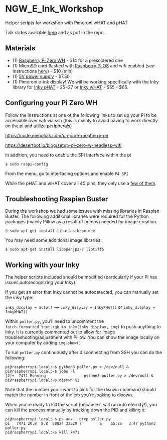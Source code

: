 # NGW_E_Ink_Workshop
Helper scripts for workshop with Pimoroni wHAT and pHAT

Talk slides available [here](https://docs.google.com/presentation/d/1zFcely572CDyV7RaiTGjxGSO8rh0fIeGNnI4kEsWmTw/edit?usp=sharing) and as pdf in the repo.

## Materials
- (1) [Raspberry Pi Zero WH](https://www.adafruit.com/product/3708) - $14 for a presoldered one
- (1) MicroSD card flashed with [Raspberry Pi OS](https://www.raspberrypi.org/software/) and wifi enabled (see instructions [here](https://code.mendhak.com/prepare-raspberry-pi/)) - $10 (min)
- (1)  [5V power supply](https://www.adafruit.com/product/1995) - $7.50
- (1) Pimoroni e-ink display! We will be working specifically with the Inky library for [Inky pHAT](https://www.adafruit.com/product/3743)  - $25 -$27 or [Inky wHAT](https://www.adafruit.com/product/4142) - $55 - $65.

## Configuring your Pi Zero WH

Follow the instructions at one of the following links to set up your Pi to be accessible over wifi via ssh (this is mainly to avoid having to work directly on the pi and utilize peripherals)

https://code.mendhak.com/prepare-raspberry-pi/

https://desertbot.io/blog/setup-pi-zero-w-headless-wifi

In addition, you need to enable the SPI Interface within the pi

```shell
$ sudo raspi-config
```

From the menu, go to interfacing options and enable ```P4 SPI```

While the pHAT and wHAT cover all 40 pins, they only use a [few of them](https://pinout.xyz/pinout/inky_phat#).

## Troubleshooting Raspian Buster

During the workshop we had some issues with missing libraries in Raspian Buster. The following additional libraries were required for the Python packages (mainly Pillow as a result of numpy) needed for image creation.

```shell
$ sudo apt-get install libatlas-base-dev
```

You may need some additional image libraries:

```shell
$ sudo apt-get install libopenjp2-7 libtiff5
```

## Working with your Inky 
The helper scripts included should be modified (particularly if your Pi has issues autorecognizing your Inky). 

If you get an error that Inky cannot be autodetected, you can manually set the inky type:

```inky_display = auto()``` --> ```inky_display = InkyPHAT()``` or ```inky_display = InkyWHAT()```

Within ```poller.py```, you'll need to uncomment the ```fetch_formatted_text.rgb_to_inky(inky_display, img)``` to push anything to Inky. It is currently commented out to allow for image troubleshooting/adjustment with Pillow. You can show the image locally on your computer by adding ```img.show()```

To run ```poller.py``` continuously after disconnecting from SSH you can do the following:


```shell
pi@raspberrypi.local:~$ python3 poller.py > /dev/null &
pi@raspberrypi.local:~$ jobs -l
[2]+  7471 Running                 python3 poller.py > /dev/null &
pi@raspberrypi.local:~$ disown %2
```

Note that the number you'll want to pick for the disown command should match the number in front of the job you're looking to disown.

When you're ready to kill the script (because it will run into eternity!), you can kill the process manually by tracking down the PID and killing it:

```shell
pi@raspberrypi.local:~$ ps aux | grep poller.py
pi   7471 20.8  8.8  50824 33520 ?        S    15:26   3:47 python3 poller.py
pi@raspberrypi.local:~$ kill 7471
```
